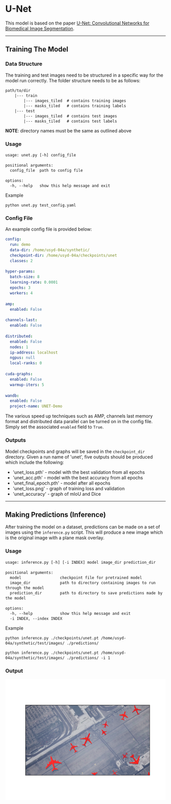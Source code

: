 # U-Net
This model is based on the paper
[U-Net: Convolutional Networks for Biomedical Image Segmentation](https://arxiv.org/abs/1505.04597).

---

## Training The Model

### Data Structure
The training and test images need to be structured in a specific way for the model run correctly.
The folder structure needs to be as follows:
```text
path/to/dir
    |--- train
        |--- images_tiled  # contains training images
        |--- masks_tiled   # contains training labels
    |--- test
        |--- images_tiled  # contains test images
        |--- masks_tiled   # contains test labels
```
**NOTE**: directory names must be the same as outlined above

### Usage
```commandline
usage: unet.py [-h] config_file

positional arguments:
  config_file  path to config file

options:
  -h, --help   show this help message and exit
```

Example
```commandline
python unet.py test_config.yaml
```

### Config File
An example config file is provided below:

```yaml
config:
  run: demo
  data-dir: /home/usyd-04a/synthetic/
  checkpoint-dir: /home/usyd-04a/checkpoints/unet
  classes: 2

hyper-params:
  batch-size: 8
  learning-rate: 0.0001
  epochs: 3
  workers: 4

amp:
  enabled: False

channels-last:
  enabled: False

distributed:
  enabled: False
  nodes: 1
  ip-address: localhost
  ngpus: null
  local-ranks: 0

cuda-graphs:
  enabled: False
  warmup-iters: 5

wandb:
  enabled: False
  project-name: UNET-Demo
```

The various speed up techniques such as AMP, channels last memory format and distributed data parallel can be turned on in the config file. Simply set
the associated `enabled` field to `True`.

### Outputs
Model checkpoints and graphs will be saved in the `checkpoint_dir` directory. Given a run name of 'unet', five outputs should be produced which include
the following:

* 'unet_loss.pth' - model with the best validation from all epochs
* 'unet_acc.pth' - model with the best accuracy from all epochs
* 'unet_final_epoch.pth' - model after all epochs
* 'unet_loss.png' - graph of training loss and validation
* 'unet_accuracy' - graph of mIoU and Dice

---

## Making Predictions (Inference)
After training the model on a dataset, predictions can be made on a set of images using the `inference.py` script.
This will produce a new image which is the original image with a plane mask overlay.

### Usage
```commandline
usage: inference.py [-h] [-i INDEX] model image_dir prediction_dir

positional arguments:
  model                 checkpoint file for pretrained model
  image_dir             path to directory containing images to run through the model
  prediction_dir        path to directory to save predictions made by the model

options:
  -h, --help            show this help message and exit
  -i INDEX, --index INDEX
```
Example
```commandline
python inference.py ./checkpoints/unet.pt /home/usyd-04a/synthetic/test/images/ ./predictions/
```
```commandline
python inference.py ./checkpoints/unet.pt /home/usyd-04a/synthetic/test/images/ ./predictions/ -i 1
```

### Output
![Image](../assets/unet_inference.png "UNET Prediction")